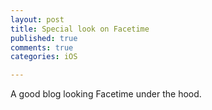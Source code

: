 ```yaml
---
layout: post
title: Special look on Facetime
published: true
comments: true
categories: iOS

---
```

<p>A good blog looking Facetime under the hood.&nbsp;</p>
<http://www.packetstan.com/2010/07/special-look-face-time-part-1.html>
<http://www.packetstan.com/2010/07/special-look-face-time-part-2-sip-and.html>  
<http://www.packetstan.com/2010/07/special-look-face-time-part-3-call.html>